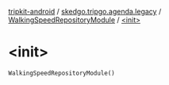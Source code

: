 [tripkit-android](../../index.md) / [skedgo.tripgo.agenda.legacy](../index.md) / [WalkingSpeedRepositoryModule](index.md) / [&lt;init&gt;](./-init-.md)

# &lt;init&gt;

`WalkingSpeedRepositoryModule()`